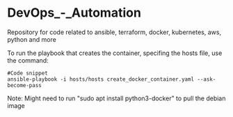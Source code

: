 # DevOps_-_Automation
Repository for code related to ansible, terraform, docker, kubernetes, aws, python and more

To run the playbook that creates the container, specifing the hosts file, use the command:

    #Code snippet
    ansible-playbook -i hosts/hosts create_docker_container.yaml --ask-become-pass

Note: Might need to run "sudo apt install python3-docker" to pull the debian image
